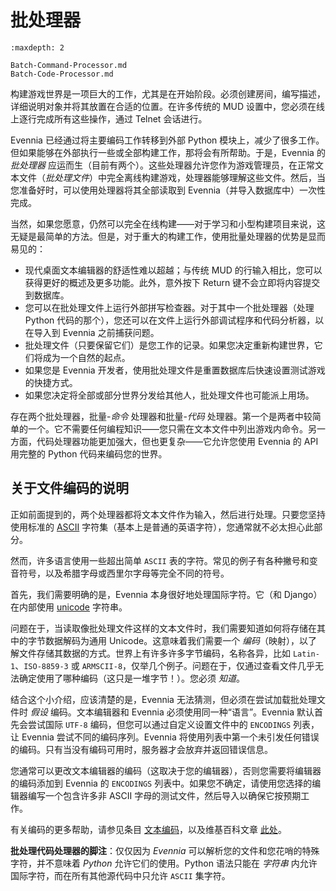 # 批处理器

```{toctree}
:maxdepth: 2

Batch-Command-Processor.md
Batch-Code-Processor.md
```

构建游戏世界是一项巨大的工作，尤其是在开始阶段。必须创建房间，编写描述，详细说明对象并将其放置在合适的位置。在许多传统的 MUD 设置中，您必须在线上逐行完成所有这些操作，通过 Telnet 会话进行。

Evennia 已经通过将主要编码工作转移到外部 Python 模块上，减少了很多工作。但如果能够在外部执行一些或全部构建工作，那将会有所帮助。于是，Evennia 的 *批处理器* 应运而生（目前有两个）。这些处理器允许您作为游戏管理员，在正常文本文件（*批处理文件*）中完全离线构建游戏，处理器能够理解这些文件。然后，当您准备好时，可以使用处理器将其全部读取到 Evennia（并导入数据库中）一次性完成。

当然，如果您愿意，仍然可以完全在线构建——对于学习和小型构建项目来说，这无疑是最简单的方法。但是，对于重大的构建工作，使用批量处理器的优势是显而易见的：

- 现代桌面文本编辑器的舒适性难以超越；与传统 MUD 的行输入相比，您可以获得更好的概述及更多功能。此外，意外按下 Return 键不会立即将内容提交到数据库。
- 您可以在批处理文件上运行外部拼写检查器。对于其中一个批处理器（处理 Python 代码的那个），您还可以在文件上运行外部调试程序和代码分析器，以在导入到 Evennia 之前捕获问题。
- 批处理文件（只要保留它们）是您工作的记录。如果您决定重新构建世界，它们将成为一个自然的起点。
- 如果您是 Evennia 开发者，使用批处理文件是重置数据库后快速设置测试游戏的快捷方式。
- 如果您决定将全部或部分世界分发给其他人，批处理文件也可能派上用场。

存在两个批处理器，批量-*命令* 处理器和批量-*代码* 处理器。第一个是两者中较简单的一个。它不需要任何编程知识——您只需在文本文件中列出游戏内命令。另一方面，代码处理器功能更加强大，但也更复杂——它允许您使用 Evennia 的 API 用完整的 Python 代码来编码您的世界。

## 关于文件编码的说明

正如前面提到的，两个处理器都将文本文件作为输入，然后进行处理。只要您坚持使用标准的 [ASCII](https://en.wikipedia.org/wiki/Ascii) 字符集（基本上是普通的英语字符），您通常就不必太担心此部分。

然而，许多语言使用一些超出简单 `ASCII` 表的字符。常见的例子有各种撇号和变音符号，以及希腊字母或西里尔字母等完全不同的符号。

首先，我们需要明确的是，Evennia 本身很好地处理国际字符。它（和 Django）在内部使用 [unicode](https://en.wikipedia.org/wiki/Unicode) 字符串。

问题在于，当读取像批处理文件这样的文本文件时，我们需要知道如何将存储在其中的字节数据解码为通用 Unicode。这意味着我们需要一个 *编码*（映射），以了解文件存储其数据的方式。世界上有许多许多字节编码，名称各异，比如 `Latin-1`、`ISO-8859-3` 或 `ARMSCII-8`，仅举几个例子。问题在于，仅通过查看文件几乎无法确定使用了哪种编码（这只是一堆字节！）。您必须 *知道*。

结合这个小介绍，应该清楚的是，Evennia 无法猜测，但必须在尝试加载批处理文件时 *假设* 编码。文本编辑器和 Evennia 必须使用同一种“语言”。Evennia 默认首先会尝试国际 `UTF-8` 编码，但您可以通过自定义设置文件中的 `ENCODINGS` 列表，让 Evennia 尝试不同的编码序列。Evennia 将使用列表中第一个未引发任何错误的编码。只有当没有编码可用时，服务器才会放弃并返回错误信息。

您通常可以更改文本编辑器的编码（这取决于您的编辑器），否则您需要将编辑器的编码添加到 Evennia 的 `ENCODINGS` 列表中。如果您不确定，请使用您选择的编辑器编写一个包含许多非 ASCII 字母的测试文件，然后导入以确保它按预期工作。

有关编码的更多帮助，请参见条目 [文本编码](../Concepts/Text-Encodings.md)，以及维基百科文章 [此处](https://en.wikipedia.org/wiki/Text_encodings)。

**批处理代码处理器的脚注**：仅仅因为 *Evennia* 可以解析您的文件和您花哨的特殊字符，并不意味着 *Python* 允许它们的使用。Python 语法只能在 *字符串* 内允许国际字符，而在所有其他源代码中只允许 `ASCII` 集字符。
